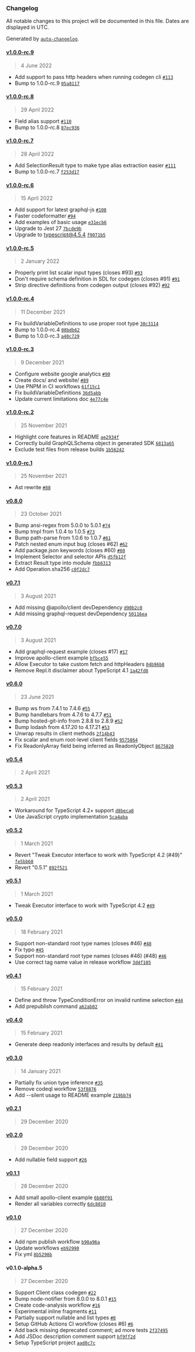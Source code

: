 ### Changelog

All notable changes to this project will be documented in this file. Dates are displayed in UTC.

Generated by [`auto-changelog`](https://github.com/CookPete/auto-changelog).

#### [v1.0.0-rc.9](https://github.com/timkendall/tql/compare/v1.0.0-rc.8...v1.0.0-rc.9)

> 4 June 2022

- Add support to pass http headers when running codegen cli [`#113`](https://github.com/timkendall/tql/pull/113)
- Bump to 1.0.0-rc.9 [`05a8117`](https://github.com/timkendall/tql/commit/05a811790c144f8a705e731cb47f67930b7286eb)

#### [v1.0.0-rc.8](https://github.com/timkendall/tql/compare/v1.0.0-rc.7...v1.0.0-rc.8)

> 29 April 2022

- Field alias support [`#110`](https://github.com/timkendall/tql/pull/110)
- Bump to 1.0.0-rc.8 [`87ec936`](https://github.com/timkendall/tql/commit/87ec9364e0fb3ec0d9c1a5051445d045503812ee)

#### [v1.0.0-rc.7](https://github.com/timkendall/tql/compare/v1.0.0-rc.6...v1.0.0-rc.7)

> 28 April 2022

- Add SelectionResult type to make type alias extraction easier [`#111`](https://github.com/timkendall/tql/pull/111)
- Bump to 1.0.0-rc.7 [`f253d17`](https://github.com/timkendall/tql/commit/f253d177cadec48e1183d8715fd6b2ec9a6f5876)

#### [v1.0.0-rc.6](https://github.com/timkendall/tql/compare/v1.0.0-rc.5...v1.0.0-rc.6)

> 15 April 2022

- Add support for latest graphql-js [`#108`](https://github.com/timkendall/tql/pull/108)
- Faster codeformatter [`#94`](https://github.com/timkendall/tql/pull/94)
- Add examples of basic usage [`e31ecb6`](https://github.com/timkendall/tql/commit/e31ecb608a3a675fe8214f356e880046307833da)
- Upgrade to Jest 27 [`7bcde9b`](https://github.com/timkendall/tql/commit/7bcde9bb4c89d0f59c95166062cc703aa4421b2d)
- Upgrade to typescript@4.5.4 [`f9071b5`](https://github.com/timkendall/tql/commit/f9071b552b0192dad4fefb13023a97961710b99b)

#### [v1.0.0-rc.5](https://github.com/timkendall/tql/compare/v1.0.0-rc.4...v1.0.0-rc.5)

> 2 January 2022

- Properly print list scalar input types (closes #93) [`#93`](https://github.com/timkendall/tql/issues/93)
- Don't require schema definition in SDL for codegen (closes #91) [`#91`](https://github.com/timkendall/tql/issues/91)
- Strip directive definitions from codegen output (closes #92) [`#92`](https://github.com/timkendall/tql/issues/92)

#### [v1.0.0-rc.4](https://github.com/timkendall/tql/compare/v1.0.0-rc.3...v1.0.0-rc.4)

> 11 December 2021

- Fix buildVariableDefinitions to use proper root type [`30c3114`](https://github.com/timkendall/tql/commit/30c311440839b1f22f7132eb136f932fbdc21b32)
- Bump to 1.0.0-rc.4 [`08bdb62`](https://github.com/timkendall/tql/commit/08bdb620a64e0f0c0985f21ba15c192897132711)
- Bump to 1.0.0-rc.3 [`a40c729`](https://github.com/timkendall/tql/commit/a40c72915298a5bff76a3178960d6b61c25ff0a7)

#### [v1.0.0-rc.3](https://github.com/timkendall/tql/compare/v1.0.0-rc.2...v1.0.0-rc.3)

> 9 December 2021

- Configure website google analytics [`#90`](https://github.com/timkendall/tql/pull/90)
- Create docs/ and website/ [`#89`](https://github.com/timkendall/tql/pull/89)
- Use PNPM in CI workflows [`61f15c1`](https://github.com/timkendall/tql/commit/61f15c1e28364bafc31cbf53a1e3d6542751e746)
- Fix buildVariableDefinitions [`36d5abb`](https://github.com/timkendall/tql/commit/36d5abbca095b1153fd171709e191f0718e590bc)
- Update current limitations doc [`4e77c4e`](https://github.com/timkendall/tql/commit/4e77c4ee64b36d508b206a0b999a5ca1ffb57392)

#### [v1.0.0-rc.2](https://github.com/timkendall/tql/compare/v1.0.0-rc.1...v1.0.0-rc.2)

> 25 November 2021

- Highlight core features in README [`ae2934f`](https://github.com/timkendall/tql/commit/ae2934fdd1a6faa89df3e02e46696c96b74aa4d9)
- Correctly build GraphQLSchema object in generated SDK [`6813a65`](https://github.com/timkendall/tql/commit/6813a65395bacf02d1a81df50f91317ef3dec1ca)
- Exclude test files from release builds [`1b56242`](https://github.com/timkendall/tql/commit/1b56242cd55d2248830a82b4e9dd37cd085d121e)

#### [v1.0.0-rc.1](https://github.com/timkendall/tql/compare/v0.8.0...v1.0.0-rc.1)

> 25 November 2021

- Ast rewrite [`#88`](https://github.com/timkendall/tql/pull/88)

#### [v0.8.0](https://github.com/timkendall/tql/compare/v0.7.1...v0.8.0)

> 23 October 2021

- Bump ansi-regex from 5.0.0 to 5.0.1 [`#74`](https://github.com/timkendall/tql/pull/74)
- Bump tmpl from 1.0.4 to 1.0.5 [`#73`](https://github.com/timkendall/tql/pull/73)
- Bump path-parse from 1.0.6 to 1.0.7 [`#61`](https://github.com/timkendall/tql/pull/61)
- Patch nested enum input bug (closes #62) [`#62`](https://github.com/timkendall/tql/issues/62)
- Add package.json keywords (closes #60) [`#60`](https://github.com/timkendall/tql/issues/60)
- Implement Selector and selector APIs [`d5fb12f`](https://github.com/timkendall/tql/commit/d5fb12f338554b6f42982da223adb396cd3d78d2)
- Extract Result type into module [`fbb6313`](https://github.com/timkendall/tql/commit/fbb6313fffcdd8079ab548e3023fd2821e119700)
- Add Operation.sha256 [`c0f2dc7`](https://github.com/timkendall/tql/commit/c0f2dc703cbbb0543b9d87ba10fdfde22298364d)

#### [v0.7.1](https://github.com/timkendall/tql/compare/v0.7.0...v0.7.1)

> 3 August 2021

- Add missing @apollo/client devDependency [`d90b2c0`](https://github.com/timkendall/tql/commit/d90b2c07b7bc15b6e91f91b7c807d8596aa81c15)
- Add missing graphql-request devDependency [`50116ea`](https://github.com/timkendall/tql/commit/50116ea6c71b537407b9d27533c1f50356e5d7d1)

#### [v0.7.0](https://github.com/timkendall/tql/compare/v0.6.0...v0.7.0)

> 3 August 2021

- Add graphql-request example (closes #17) [`#17`](https://github.com/timkendall/tql/issues/17)
- Improve apollo-client example [`bfbce55`](https://github.com/timkendall/tql/commit/bfbce55f069d9123210854f17acec582dab7efe3)
- Allow Executor to take custom fetch and httpHeaders [`04b96b8`](https://github.com/timkendall/tql/commit/04b96b8ac9720e303da470f639aa7cc66f9ad3fc)
- Remove Repl.it disclaimer about TypeScript 4.1 [`1a42fd8`](https://github.com/timkendall/tql/commit/1a42fd870ebff7f25e3485d45793e77e5f952b0d)

#### [v0.6.0](https://github.com/timkendall/tql/compare/v0.5.4...v0.6.0)

> 23 June 2021

- Bump ws from 7.4.1 to 7.4.6 [`#55`](https://github.com/timkendall/tql/pull/55)
- Bump handlebars from 4.7.6 to 4.7.7 [`#51`](https://github.com/timkendall/tql/pull/51)
- Bump hosted-git-info from 2.8.8 to 2.8.9 [`#52`](https://github.com/timkendall/tql/pull/52)
- Bump lodash from 4.17.20 to 4.17.21 [`#53`](https://github.com/timkendall/tql/pull/53)
- Unwrap results in client methods [`2f14b43`](https://github.com/timkendall/tql/commit/2f14b43c06dec2c7bb2b4ab38fa48d9cb89baeb0)
- Fix scalar and enum root-level client fields [`9575864`](https://github.com/timkendall/tql/commit/95758648d3738790009b697dc0bd527a4c10ca31)
- Fix ReadonlyArray field being inferred as ReadonlyObject [`8675820`](https://github.com/timkendall/tql/commit/8675820f0d0d549e1baae99850498b3b6eaa15a8)

#### [v0.5.4](https://github.com/timkendall/tql/compare/v0.5.3...v0.5.4)

> 2 April 2021

#### [v0.5.3](https://github.com/timkendall/tql/compare/v0.5.2...v0.5.3)

> 2 April 2021

- Workaround for TypeScript 4.2+ support [`d8beca8`](https://github.com/timkendall/tql/commit/d8beca8fc59ff1f2cd384dcdbc3e71bdee36d6e8)
- Use JavaScript crypto implementation [`5ca4aba`](https://github.com/timkendall/tql/commit/5ca4aba042f3935079fbfe09343881da830de4ec)

#### [v0.5.2](https://github.com/timkendall/tql/compare/v0.5.1...v0.5.2)

> 1 March 2021

- Revert "Tweak Executor interface to work with TypeScript 4.2 (#49)" [`fe5bb68`](https://github.com/timkendall/tql/commit/fe5bb6857fa25d9c044ca896a3993d813203b71d)
- Revert "0.5.1" [`892f521`](https://github.com/timkendall/tql/commit/892f521c3d2fcb211bdc8b7c7fcc5f3a18a218a3)

#### [v0.5.1](https://github.com/timkendall/tql/compare/v0.5.0...v0.5.1)

> 1 March 2021

- Tweak Executor interface to work with TypeScript 4.2 [`#49`](https://github.com/timkendall/tql/pull/49)

#### [v0.5.0](https://github.com/timkendall/tql/compare/v0.4.1...v0.5.0)

> 18 February 2021

- Support non-standard root type names (closes #46) [`#48`](https://github.com/timkendall/tql/pull/48)
- Fix typo [`#45`](https://github.com/timkendall/tql/pull/45)
- Support non-standard root type names (closes #46) (#48) [`#46`](https://github.com/timkendall/tql/issues/46)
- Use correct tag name value in release workflow [`3d4f105`](https://github.com/timkendall/tql/commit/3d4f105358da2488a9818bfaae4166492ed64ae9)

#### [v0.4.1](https://github.com/timkendall/tql/compare/v0.4.0...v0.4.1)

> 15 February 2021

- Define and throw TypeConditionError on invalid runtime selection [`#44`](https://github.com/timkendall/tql/pull/44)
- Add prepublish command [`a62ab02`](https://github.com/timkendall/tql/commit/a62ab023d04a23c7d910f1a619d58aeef9c64772)

#### [v0.4.0](https://github.com/timkendall/tql/compare/v0.3.0...v0.4.0)

> 15 February 2021

- Generate deep readonly interfaces and results by default [`#41`](https://github.com/timkendall/tql/pull/41)

#### [v0.3.0](https://github.com/timkendall/tql/compare/v0.2.1...v0.3.0)

> 14 January 2021

- Partially fix union type inference [`#35`](https://github.com/timkendall/tql/pull/35)
- Remove codeql workflow [`53f8876`](https://github.com/timkendall/tql/commit/53f8876fa509d3f6d86852e9d1642cfad383d734)
- Add --silent usage to README example [`219bb74`](https://github.com/timkendall/tql/commit/219bb74961286bd9210ae95e3f98e7a2260ec9bb)

#### [v0.2.1](https://github.com/timkendall/tql/compare/v0.2.0...v0.2.1)

> 29 December 2020

#### [v0.2.0](https://github.com/timkendall/tql/compare/v0.1.1...v0.2.0)

> 29 December 2020

- Add nullable field support [`#26`](https://github.com/timkendall/tql/pull/26)

#### [v0.1.1](https://github.com/timkendall/tql/compare/v0.1.0...v0.1.1)

> 28 December 2020

- Add small apollo-client example [`6b80f91`](https://github.com/timkendall/tql/commit/6b80f912467ea6f7f4ae18f3baaa7d96fe5f401f)
- Render all variables correctly [`6dc8010`](https://github.com/timkendall/tql/commit/6dc8010b91630652b96c57590c2c64cb1def9896)

#### [v0.1.0](https://github.com/timkendall/tql/compare/v0.1.0-alpha.5...v0.1.0)

> 27 December 2020

- Add npm publish workflow [`b98a96a`](https://github.com/timkendall/tql/commit/b98a96a6ebdf67cd36173efc3ae34933b970fc53)
- Update workflows [`eb92990`](https://github.com/timkendall/tql/commit/eb92990e5420ef60476072debfdd87a178d2335d)
- Fix yml [`8b5298b`](https://github.com/timkendall/tql/commit/8b5298b6275e4cd9b34290809d7bf3d1079089ef)

#### v0.1.0-alpha.5

> 27 December 2020

- Support Client class codegen [`#22`](https://github.com/timkendall/tql/pull/22)
- Bump node-notifier from 8.0.0 to 8.0.1 [`#15`](https://github.com/timkendall/tql/pull/15)
- Create code-analysis workflow [`#16`](https://github.com/timkendall/tql/pull/16)
- Experimental inline fragments [`#11`](https://github.com/timkendall/tql/pull/11)
- Partially support nullable and list types [`#8`](https://github.com/timkendall/tql/pull/8)
- Setup GitHub Actions CI workflow (closes #6) [`#6`](https://github.com/timkendall/tql/issues/6)
- Add back missing deprecated comment; ad more tests [`2f37495`](https://github.com/timkendall/tql/commit/2f374950e95ec7066537d19b94ee65117336cc4e)
- Add JSDoc description comment support [`bf9ff2d`](https://github.com/timkendall/tql/commit/bf9ff2de88e00de857fefd61e6f4181f1e857ffb)
- Setup TypeScript project [`aad0c7c`](https://github.com/timkendall/tql/commit/aad0c7c26d63b05061b46c9e0d20adcac29a5c01)
